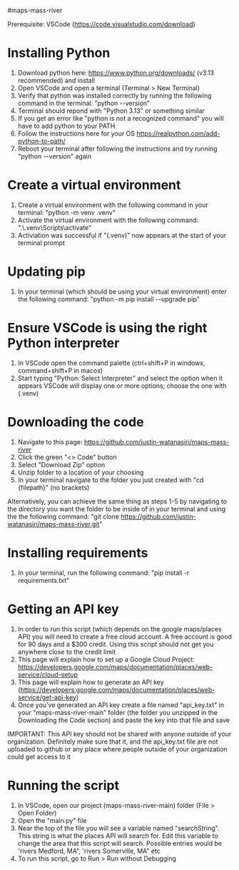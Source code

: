  #maps-mass-river

 Prerequisite: VSCode (https://code.visualstudio.com/download)

 # Installing Python
1. Download python here: https://www.python.org/downloads/ (v3.13 recommended) and install
2. Open VSCode and open a terminal (Terminal > New Terminal)
3. Verify that python was installed correctly by running the following command in the terminal: "python --version"
4. Terminal should repond with "Python 3.13" or something similar
5. If you get an error like "python is not a recognized command" you will have to add python to your PATH
6. Follow the instructions here for your OS https://realpython.com/add-python-to-path/
7. Reboot your terminal after following the instructions and try running "python --version" again

# Create a virtual environment
1. Create a virtual environment with the following command in your terminal: "python -m venv .venv"
2. Activate the virtual environment with the following command: ".\\.venv\Scripts\activate"
3. Activiation was successful if "(.venv)" now appears at the start of your terminal prompt

# Updating pip
1. In your terminal (which should be using your virtual environment) enter the following command: "python -m pip install --upgrade pip"

# Ensure VSCode is using the right Python interpreter
1. In VSCode open the command palette (ctrl+shift+P in windows, command+shift+P in macos)
2. Start typing "Python: Select Interpreter" and select the option when it appears
VSCode will display one or more options; choose the one with (.venv)

# Downloading the code
1. Navigate to this page: https://github.com/justin-watanasiri/maps-mass-river
2. Click the green "<> Code" button
3. Select "Download Zip" option
4. Unzip folder to a location of your choosing
5. In your terminal navigate to the folder you just created with "cd {filepath}" (no brackets)

Alternatively, you can achieve the same thing as steps 1-5 by navigating to the directory you want the folder to be inside of in your terminal and using the the following command: "git clone https://github.com/justin-watanasiri/maps-mass-river.git"

# Installing requirements
1. In your terminal, run the following command: "pip install -r requirements.txt"

# Getting an API key
1. In order to run this script (which depends on the google maps/places API) you will need to create a free cloud account. A free account is good for 90 days and a $300 credit. Using this script should not get you anywhere close to the credit limit 
2. This page will explain how to set up a Google Cloud Project: https://developers.google.com/maps/documentation/places/web-service/cloud-setup
3. This page will explain how to generate an API key (https://developers.google.com/maps/documentation/places/web-service/get-api-key)
4. Once you've generated an API key create a file named "api_key.txt" in your "maps-mass-river-main" folder (the folder you unzipped in the Downloading the Code section) and paste the key into that file and save

IMPORTANT: This API key should not be shared with anyone outside of your organization. Definitely make sure that it, and the api_key.txt file are not uploaded to github or any place where people outside of your organization could get access to it

# Running the script
1. In VSCode, open our project (maps-mass-river-main) folder (File > Open Folder)
2. Open the "main.py" file
3. Near the top of the file you will see a variable named "searchString". This string is what the places API will search for. Edit this variable to change the area that this script will search. Possible entries would be 'rivers Medford, MA", 'rivers Somerville, MA" etc
4. To run this script, go to Run > Run without Debugging